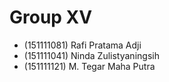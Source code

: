 # Group XV

* (151111081) Rafi Pratama Adji
* (151111041) Ninda Zulistyaningsih
* (151111121) M. Tegar Maha Putra